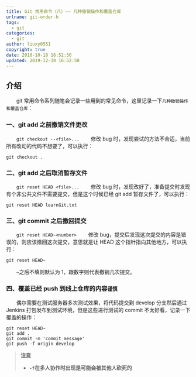 ```yaml
---
title: Git 常用命令（八）—— 几种撤销操作和覆盖仓库
urlname: git-order-h
tags:
  - git
categories:
  - git
author: liuxy0551
copyright: true
date: 2018-10-18 16:52:50
updated: 2019-12-30 16:52:50
---
```


## 介绍

　　git 常用命令系列随笔会记录一些用到的常见命令，这里记录一下`几种撤销操作和覆盖仓库`：
<!--more-->


###  一、git add 之前撤销文件更改

　　`git checkout --<file>...`
　　修改 bug 时，发现尝试的方法不合适，当前所有改动的代码不想要了，可以执行：
``` shell
git checkout .
```


###  二、git add 之后取消暂存文件

　　`git reset HEAD <file>...`
　　修改 bug 时，发现改好了，准备提交时发现有个非公共文件不需要提交，但是这个时候已经 git add 暂存文件了，可以执行：
``` shell
git reset HEAD learnGit.txt
```

###  三、git commit 之后撤回提交

　　`git reset HEAD~<number>`
　　修改 bug，提交后发现这次提交的内容是错误的，则应该撤回这次提交，意思就是让 HEAD 这个指针指向其他地方，可以执行：
``` shell
git reset HEAD~
```
　　`~`之后不填则默认为 1，跟数字则代表撤销几次提交。


### 四、覆盖已经 push 到线上仓库的内容`谨慎`

　　偶尔需要在测试服务器多次测试效果，将代码提交到 develop 分支然后通过 Jenkins 打包发布到测试环境，但是这些进行测试的 commit 不太好看，记录一下覆盖的操作：

``` shell
git reset HEAD~
git add .
git commit -m 'commit message'
git push -f origin develop
```

>**注意**
>* **`-f`在多人协作时出现是可能会被其他人砍死的**
